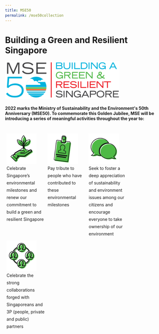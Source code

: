 ```yaml
---
title: MSE50
permalink: /mse50collection
---
```


<style>
 
.img-icon {
 min-width: 80px;
 max-width: 100px; 
}

.mse50-logo {
 max-width: 75%;
 }
 
.column {
  float: left;
  width: 25%;
  margin: 5px;
}

.icon-desc {
 line-height: 1.5rem !important;
 margin: 0px;
 }
 
/* Clear floats after the columns */
.row:after {
  content: "";
  display: table;
  clear: both;
}
 
@media screen and (max-width: 600px) {
  .column {
    width: 75%;
    margin-left: 12.5%;
  }
}

</style>

<h1>Building a Green and Resilient Singapore</h1>

<img src="images/mse50/MSE50_Hori_Dark_RGB.png" alt="MSE50" class="mse50-logo">

<h4>2022 marks the Ministry of Sustainability and the Environment's 50th Anniversary (MSE50). To commemorate this Golden Jubilee, MSE will be introducing a series of meaningful activities throughout the year to:</h4>
<br>
<div class="row">
 <div class="column">
 <img src="images/mse50/milestones.png" class="img-icon" alt="MSE50"><br>
  <p class="icon-desc">Celebrate Singapore’s environmental milestones  and renew our commitment to build a green and  resilient Singapore</p>
 </div>
 <div class="column">
 <img src="images/mse50/people.png" class="img-icon" alt="MSE50"><br>
  <p class="icon-desc">Pay tribute to people who have contributed to  these environmental milestones</p>
 </div>
 <div class="column">
 <img src="images/mse50/public.png" class="img-icon" alt="MSE50"><br>
  <p class="icon-desc">Seek to foster a deep appreciation of sustainability and environment issues among  our citizens and encourage everyone to take  ownership of our environment</p>
 </div>
 <div class="column">
 <img src="images/mse50/partners.png" class="img-icon" alt="MSE50"><br>
  <p class="icon-desc">Celebrate the strong collaborations forged  with Singaporeans and 3P (people, private and  public) partners</p>
 </div>
</div>
